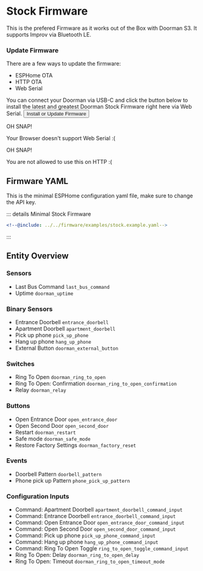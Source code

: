 # Stock Firmware <Badge type="tip" text="ESP-IDF Framework" />

This is the prefered Firmware as it works out of the Box with Doorman S3.
It supports Improv via Bluetooth LE.

### Update Firmware
There are a few ways to update the firmware:
- ESPHome OTA <Badge type="warning" text="Requires ESPHome Dashboard" />
- HTTP OTA <Badge type="tip" text="Latest release build, no customization" />
- Web Serial <Badge type="tip" text="Latest release build, no customization" />

You can connect your Doorman via USB-C and click the button below to install the latest and greatest Doorman Stock Firmware right here via Web Serial.
<esp-web-install-button manifest="https://doorman.azon.ai/firmware/release/doorman-stock/manifest.json">
    <button slot="activate">
        <div class="custom-layout">
            <a class="btn">Install or Update Firmware</a>
        </div>
    </button>
    <div slot="unsupported">
        <div class="danger custom-block">
            <p class="custom-block-title">OH SNAP!</p>
            <p>Your Browser doesn't support Web Serial :(</p>
        </div>
    </div>
    <div slot="not-allowed">
        <div class="danger custom-block">
            <p class="custom-block-title">OH SNAP!</p>
            <p>You are not allowed to use this on HTTP :(</p>
        </div>
    </div>
</esp-web-install-button>

## Firmware YAML
This is the minimal ESPHome configuration yaml file, make sure to change the API key.

::: details Minimal Stock Firmware
```yaml
<!--@include: ../../firmware/examples/stock.example.yaml-->
```
:::

<!--@include: ./additions.md-->

## Entity Overview

### Sensors
- Last Bus Command `last_bus_command`
- Uptime `doorman_uptime`

### Binary Sensors
- Entrance Doorbell `entrance_doorbell`
- Apartment Doorbell `apartment_doorbell`
- Pick up phone `pick_up_phone` <Badge type="info" text="Disabled by default" />
- Hang up phone `hang_up_phone` <Badge type="info" text="Disabled by default" />
- External Button `doorman_external_button` <Badge type="info" text="Disabled by default" />

### Switches
- Ring To Open `doorman_ring_to_open`
- Ring To Open: Confirmation `doorman_ring_to_open_confirmation` <Badge type="info" text="Disabled by default" />
- Relay `doorman_relay` <Badge type="info" text="Disabled by default" />

### Buttons
- Open Entrance Door `open_entrance_door`
- Open Second Door `open_second_door` <Badge type="info" text="Disabled by default" />
- Restart `doorman_restart` <Badge type="info" text="Disabled by default" />
- Safe mode `doorman_safe_mode` <Badge type="info" text="Disabled by default" />
- Restore Factory Settings `doorman_factory_reset` <Badge type="info" text="Disabled by default" />

### Events
- Doorbell Pattern `doorbell_pattern`
- Phone pick up Pattern `phone_pick_up_pattern`

### Configuration Inputs
- Command: Apartment Doorbell `apartment_doorbell_command_input`
- Command: Entrance Doorbell `entrance_doorbell_command_input`
- Command: Open Entrance Door `open_entrance_door_command_input`
- Command: Open Second Door `open_second_door_command_input` <Badge type="info" text="Disabled by default" />
- Command: Pick up phone `pick_up_phone_command_input` <Badge type="info" text="Disabled by default" />
- Command: Hang up phone `hang_up_phone_command_input` <Badge type="info" text="Disabled by default" />
- Command: Ring To Open Toggle `ring_to_open_toggle_command_input` <Badge type="info" text="Disabled by default" />
- Ring To Open: Delay `doorman_ring_to_open_delay` <Badge type="info" text="Disabled by default" />
- Ring To Open: Timeout `doorman_ring_to_open_timeout_mode` <Badge type="info" text="Disabled by default" />